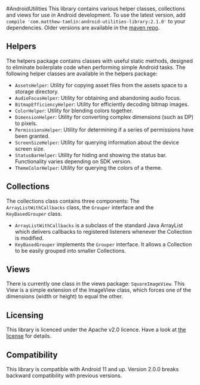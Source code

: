 #AndroidUtilities
This library contains various helper classes, collections and views for use in Android development. To use the latest version, add `compile 'com.matthew-tamlin:android-utilities-library:2.1.0'` to your dependencies. Older versions are available in the [maven repo](https://bintray.com/matthewtamlin/maven/AndroidUtilities/view).

## Helpers
The helpers package contains classes with useful static methods, designed to eliminate boilerplate code when performing simple Android tasks. The following helper classes are available in the helpers package:
- `AssetsHelper`: Utility for copying asset files from the assets space to a storage directory.
- `AudioFocusHelper`: Utility for obtaining and abandoning audio focus.
- `BitmapEfficiencyHelper`: Utility for efficiently decoding bitmap images.
- `ColorHelper`: Utility for blending colors together.
- `DimensionHelper`: Utility for converting complex dimensions (such as DP) to pixels.
- `PermissionsHelper`: Utility for determining if a series of permissions have been granted. 
- `ScreenSizeHelper`: Utility for querying information about the device screen size.
- `StatusBarHelper`: Utility for hiding and showing the status bar. Functionality varies depending on SDK version.
- `ThemeColorHelper`: Utility for querying the colors of a theme.

## Collections
The collections class contains three components: The `ArrayListWithCallbacks` class, the `Grouper` interface and the `KeyBasedGrouper` class.
 - `ArrayListWithCallbacks` is a subclass of the standard Java ArrayList which delivers callbacks to registered listeners whenever the Collection is modified.
 - `KeyBasedGrouper` implements the `Grouper` interface. It allows a Collection to be easily grouped into smaller Collections.

## Views
There is currently one class in the views package: `SquareImageView`. This View is a simple extension of the ImageView class, which forces one of the dimensions (width or height) to equal the other.

## Licensing
This library is licenced under the Apache v2.0 licence. Have a look at [the license](LICENSE) for details.

## Compatibility
This library is compatible with Android 11 and up. Version 2.0.0 breaks backward compatibility with previous versions.
